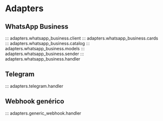 # Adapters
## WhatsApp Business
::: adapters.whatsapp_business.client
::: adapters.whatsapp_business.cards
::: adapters.whatsapp_business.catalog
::: adapters.whatsapp_business.models
::: adapters.whatsapp_business.sender
::: adapters.whatsapp_business.handler

## Telegram
::: adapters.telegram.handler

## Webhook genérico
::: adapters.generic_webhook.handler

